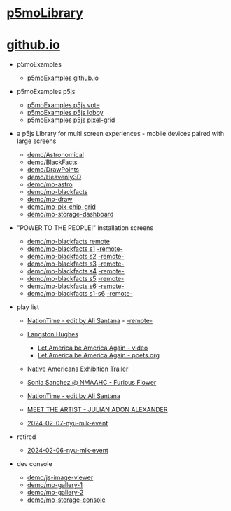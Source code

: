 # [p5moLibrary](https://github.com/molab-itp/p5moLibrary)

# [github.io](https://molab-itp.github.io/p5moLibrary/src?v=58)

- p5moExamples

  - [ p5moExamples github.io ](https://molab-itp.github.io/p5moExamples)

- p5moExamples p5js

  - [ p5moExamples p5js vote ](https://editor.p5js.org/jht9629-nyu/sketches/EEafnQwr1)
  - [ p5moExamples p5js lobby ](https://editor.p5js.org/jht9629-nyu/sketches/vP6sWN4Cu)
  - [ p5moExamples p5js pixel-grid ](https://editor.p5js.org/jht9629-nyu/sketches/CntV1JQNp)

- a p5js Library for multi screen experiences - mobile devices paired with large screens

  - [demo/Astronomical](demo/Astronomical?v=58)
  - [demo/BlackFacts](demo/BlackFacts?v=58)
  - [demo/DrawPoints](demo/DrawPoints?v=58)
  - [demo/Heavenly3D](demo/Heavenly3D?v=58)
  - [demo/mo-astro](demo/mo-astro?v=58)
  - [demo/mo-blackfacts](demo/mo-blackfacts?v=58)
  - [demo/mo-draw](demo/mo-draw?v=58)
  - [demo/mo-pix-chip-grid](demo/mo-pix-chip-grid?v=58)
  - [demo/mo-storage-dashboard](demo/mo-storage-dashboard?v=58)

- "POWER TO THE PEOPLE!" installation screens

  - [demo/mo-blackfacts remote](demo/mo-blackfacts?v=58)
  - [demo/mo-blackfacts s1](demo/mo-blackfacts?v=58&group=s1&qrcode=mo-blackfacts-qrcode-1.png) [-remote-](demo/mo-blackfacts?v=58&group=s1)
  - [demo/mo-blackfacts s2](demo/mo-blackfacts?v=58&group=s2&qrcode=mo-blackfacts-qrcode-2.png) [-remote-](demo/mo-blackfacts?v=58&group=s2)
  - [demo/mo-blackfacts s3](demo/mo-blackfacts?v=58&group=s3&qrcode=mo-blackfacts-qrcode-3.png) [-remote-](demo/mo-blackfacts?v=58&group=s3)
  - [demo/mo-blackfacts s4](demo/mo-blackfacts?v=58&group=s4&qrcode=mo-blackfacts-qrcode-4.png) [-remote-](demo/mo-blackfacts?v=58&group=s4)
  - [demo/mo-blackfacts s5](demo/mo-blackfacts?v=58&group=s5&qrcode=mo-blackfacts-qrcode-5.png) [-remote-](demo/mo-blackfacts?v=58&group=s5)
  - [demo/mo-blackfacts s6](demo/mo-blackfacts?v=58&group=s6&qrcode=mo-blackfacts-qrcode-6.png) [-remote-](demo/mo-blackfacts?v=58&group=s6)
  - [demo/mo-blackfacts s1-s6](demo/mo-blackfacts?v=58&group=s1,s2,s3,s4,s5,s6&qrcode=mo-blackfacts-qrcode-1-6.png) [-remote-](demo/mo-blackfacts?v=58&group=s1,s2,s3,s4,s5,s6)

- play list

  - [NationTime - edit by Ali Santana](demo/mo-videoplayer/?playlist=-UtKxghWlvY&title=NationTime%20-%20ELUCID%20-%20BETAMAX&qrcode=NationTime.png) - [-remote-](demo/mo-videoplayer/?playlist=-UtKxghWlvY&title=NationTime%20-%20ELUCID%20-%20BETAMAX)

  - [Langston Hughes ](demo/BlackFacts?playlist=XzI3huqpCi4)

    - [Let America be America Again - video](demo/mo-blackfacts?playlist=CFNM8GB_Yp0&title=%E2%98%85)
    - [Let America be America Again - poets.org](https://poets.org/poem/let-america-be-america-again)

  - [Native Americans Exhibition Trailer](demo/BlackFacts?playlist=hpjNGTYvpxw)

  - [Sonia Sanchez @ NMAAHC - Furious Flower](demo/mo-blackfacts?playlist=FNLp8e-cfgk&title=Sonia%20Sanchez)

  - [NationTime - edit by Ali Santana](demo/mo-videoplayer?playlist=-UtKxghWlvY&title=NationTime%20-%20ELUCID%20-%20BETAMAX&qrcode=NationTime.png)

  - [MEET THE ARTIST - JULIAN ADON ALEXANDER](demo/mo-blackfacts?playlist=wk0La_2igws&title=MEET%20THE%20ARTIST%20-%20JULIAN%20ADON%20ALEXANDE%20-%20What%20it%20is&qrcode=JULIAN.png)

  - [2024-02-07-nyu-mlk-event](demo/mo-blackfacts?playlist=lG758MniLYg&qrcode=annoucement-01.png&title=2024-02-07-nyu-mlk-event)

- retired

  - [2024-02-06-nyu-mlk-event](demo/mo-blackfacts?playlist=zbRz5xTaLYI&qrcode=annoucement-01.png&title=2024-02-06-nyu-mlk-event)
  <!-- - [Weapons of White Destruction - TJ](demo/mo-blackfacts?playlist=ob8YQPGJiHY&title=Weapons%20of%20White%20Destruction%20-%20TJ&&qrcode=TJ.png) -->

- dev console

  - [demo/js-image-viewer](demo/js-image-viewer?v=58)
  - [demo/mo-gallery-1](demo/mo-gallery-1?v=58)
  - [demo/mo-gallery-2](demo/mo-gallery-2?v=58)
  - [demo/mo-storage-console](demo/mo-storage-console?v=58)

<!--

- retired
  - [demo/mo-astro-host-0](demo/mo-astro-host-0?v=58)
  - [demo/mo-astro-host-1](demo/mo-astro-host-1?v=58)
  - [demo/mo-astro-remote-0](demo/mo-astro-remote-0?v=58)
  - [demo/mo-astro-remote-1](demo/mo-astro-remote-1?v=58)

  - [demo/mo-blackfacts-host](demo/mo-blackfacts-host?v=58)
  - [demo/mo-blackfacts-remote](demo/mo-blackfacts-remote?v=58)

# https://www.youtube.com/watch?v=hpjNGTYvpxw
# The Land Carries Our Ancestors: Contemporary Art by Native Americans Exhibition Trailer

 -->
